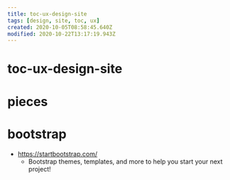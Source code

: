 ```yaml
---
title: toc-ux-design-site
tags: [design, site, toc, ux]
created: 2020-10-05T08:58:45.640Z
modified: 2020-10-22T13:17:19.943Z
---
```


# toc-ux-design-site

# pieces

# bootstrap

- https://startbootstrap.com/
  - Bootstrap themes, templates, and more to help you start your next project!
